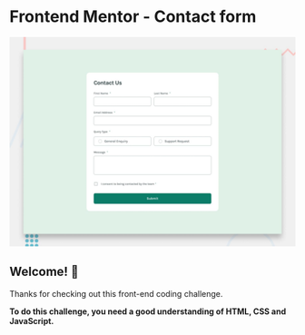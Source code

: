 # Frontend Mentor - Contact form

![Design preview for the Contact form coding challenge](./design/desktop-preview.jpg)

## Welcome! 👋

Thanks for checking out this front-end coding challenge.

**To do this challenge, you need a good understanding of HTML, CSS and JavaScript.**


